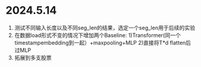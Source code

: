# 2024.5.14
1. 测试不同输入长度以及不同seg_len的结果，选定一个seg_len用于后续的实验
2. 在数据load形式不变的情况下增加两个Baseline: 1)Transformer(同一个timestampembedding到一起）+maxpooling+MLP 2)直接将T*d flatten后过MLP
3. 拓展到多支股票
